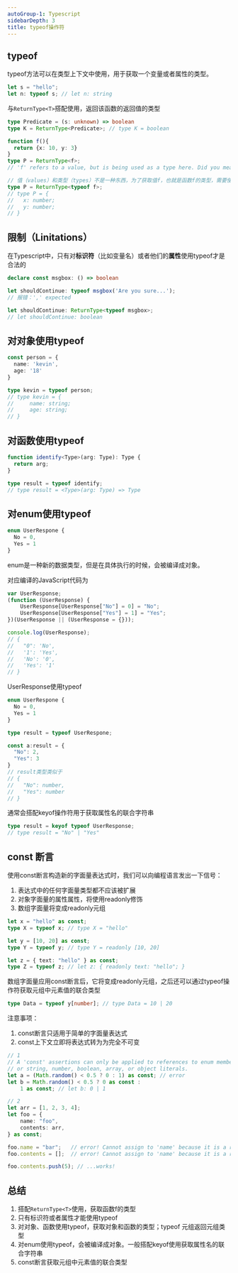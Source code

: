 ```yaml
---
autoGroup-1: Typescript
sidebarDepth: 3
title: typeof操作符 
---
```


## typeof 
typeof方法可以在类型上下文中使用，用于获取一个变量或者属性的类型。
```typescript
let s = "hello";
let n: typeof s; // let n: string
```
与`ReturnType<T>`搭配使用，返回该函数的返回值的类型
```typescript
type Predicate = (s: unknown) => boolean
type K = ReturnType<Predicate>; // type K = boolean

function f(){
  return {x: 10, y: 3}
}
type P = ReturnType<f>;
// 'f' refers to a value, but is being used as a type here. Did you mean 'typeof f'?

// 值（values）和类型（types）不是一种东西，为了获取值f，也就是函数f的类型，需要使用typeof
type P = ReturnType<typeof f>;
// type P = {
//   x: number;
//   y: number;
// }
```

## 限制（Linitations）
在Typescript中，只有对**标识符**（比如变量名）或者他们的**属性**使用typeof才是合法的
```typescript
declare const msgbox: () => boolean

let shouldContinue: typeof msgbox('Are you sure...');
// 报错：',' expected

let shouldContinue: ReturnType<typeof msgbox>; 
// let shouldContinue: boolean
```

## 对对象使用typeof
```typescript
const person = {
  name: 'kevin',
  age: '18'
}

type kevin = typeof person;
// type kevin = {
//     name: string;
//     age: string;
// }
```

## 对函数使用typeof
```typescript
function identify<Type>(arg: Type): Type {
  return arg;
}

type result = typeof identify;
// type result = <Type>(arg: Type) => Type
```

## 对enum使用typeof
```typescript
enum UserRespone {
  No = 0,
  Yes = 1
}
```
enum是一种新的数据类型，但是在具体执行的时候，会被编译成对象。

对应编译的JavaScript代码为
```typescript
var UserResponse;
(function (UserResponse) {
    UserResponse[UserResponse["No"] = 0] = "No";
    UserResponse[UserResponse["Yes"] = 1] = "Yes";
})(UserResponse || (UserResponse = {}));

console.log(UserResponse);
// {
//   "0": 'No',
//   '1': 'Yes',
//   'No': '0',
//   'Yes': '1'
// }
```
UserResponse使用typeof 
```typescript
enum UserRespone {
  No = 0,
  Yes = 1
}

type result = typeof UserRespone;

const a:result = {
  "No": 2,
  "Yes": 3
}
// result类型类似于
// {
//   "No": number,
//   "Yes": number
// }
```
通常会搭配keyof操作符用于获取属性名的联合字符串
```typescript
type result = keyof typeof UserResponse;
// type result = "No" | "Yes"
```

## const 断言
使用const断言构造新的字面量表达式时，我们可以向编程语言发出一下信号：
1. 表达式中的任何字面量类型都不应该被扩展
2. 对象字面量的属性属性，将使用readonly修饰
3. 数组字面量将变成readonly元组

```typescript
let x = "hello" as const;
type X = typeof x; // type X = "hello"

let y = [10, 20] as const;
type Y = typeof y; // type Y = readonly [10, 20]

let z = { text: "hello" } as const;
type Z = typeof z; // let z: { readonly text: "hello"; }
```
数组字面量应用const断言后，它将变成readonly元组，之后还可以通过typeof操作符获取元组中元素值的联合类型
```typescript
type Data = typeof y[number]; // type Data = 10 | 20
```

注意事项：
1. const断言只适用于简单的字面量表达式
2. const上下文立即将表达式转为为完全不可变
```typescript
// 1
// A 'const' assertions can only be applied to references to enum members, 
// or string, number, boolean, array, or object literals.
let a = (Math.random() < 0.5 ? 0 : 1) as const; // error
let b = Math.random() < 0.5 ? 0 as const :
    1 as const; // let b: 0 | 1

// 2
let arr = [1, 2, 3, 4];
let foo = {
    name: "foo",
    contents: arr,
} as const;

foo.name = "bar";   // error! Cannot assign to 'name' because it is a read-only property
foo.contents = [];  // error! Cannot assign to 'name' because it is a read-only property

foo.contents.push(5); // ...works!
```

## 总结
1. 搭配`ReturnType<T>`使用，获取函数f的类型
2. 只有标识符或者属性才能使用typeof
3. 对对象、函数使用typeof，获取对象和函数的类型；typeof 元组返回元组类型
4. 对enum使用typeof，会被编译成对象。一般搭配keyof使用获取属性名的联合字符串
5. const断言获取元组中元素值的联合类型